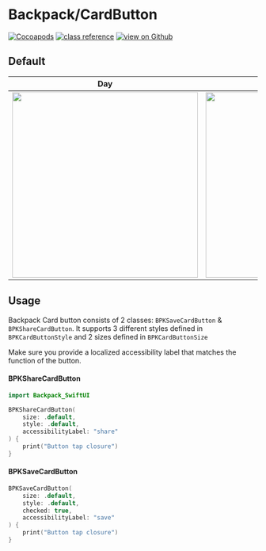 # Backpack/CardButton

[![Cocoapods](https://img.shields.io/cocoapods/v/Backpack.svg?style=flat)](https://cocoapods.org/pods/Backpack)
[![class reference](https://img.shields.io/badge/Class%20reference-iOS-blue)](https://backpack.github.io/ios/versions/latest/uikit/Classes/BPKSaveCardButton.html)
[![view on Github](https://img.shields.io/badge/Source%20code-GitHub-lightgrey)](https://github.com/backpack/ios/tree/main/Backpack/CardButton)

## Default
| Day | Night |
| --- | --- |
| <img src="https://raw.githubusercontent.com/backpack/ios/main/screenshots/iPhone-swiftui_card-button___all_lm.png" alt="" width="375" /> | <img src="https://raw.githubusercontent.com/backpack/ios/main/screenshots/iPhone-swiftui_card-button___all_dm.png" alt="" width="375" /> |

## Usage

Backpack Card button consists of 2 classes: `BPKSaveCardButton` & `BPKShareCardButton`. It supports 3 different styles defined in `BPKCardButtonStyle` and 2 sizes defined in `BPKCardButtonSize`

Make sure you provide a localized accessibility label that matches the function of the button.


#### BPKShareCardButton 
```swift
import Backpack_SwiftUI

BPKShareCardButton(
    size: .default,
    style: .default,
    accessibilityLabel: "share"
) {
    print("Button tap closure")
}
```

#### BPKSaveCardButton 

```swift
BPKSaveCardButton(
    size: .default,
    style: .default,
    checked: true,
    accessibilityLabel: "save"
) {
    print("Button tap closure")
}

```
